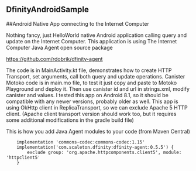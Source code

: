 ## DfinityAndroidSample
##Android Native App connecting to the Internet Computer

Nothing fancy, just HelloWorld native Android application calling query and update on the Internet Computer. 
This application is using The Internet Computer Java Agent open source package

<a href="https://github.com/rdobrik/dfinity-agent">
https://github.com/rdobrik/dfinity-agent
</a>

The code is in MainActivity.kt file, demonstrates how to create HTTP Transport, set arguments, call both query and update operations.
Canister Motoko code is in main.mo file, to test it just copy and paste to Motoko Playground and deploy it. Then use canister id and url in strings.xml, modify canister and values.
I tested this app on Android 8.1, so it should be compatible with any newer versions, probably older as well.
This app is using OkHttp client in ReplicaTransport, so we can exclude Apache 5 HTTP client. (Apache client transport version should work too, but it requires some additional modifications in the gradle build file)

This is how you add Java Agent modules to your code (from Maven Central)

```
    implementation 'commons-codec:commons-codec:1.15'
    implementation('com.scaleton.dfinity:dfinity-agent:0.5.5') {
        exclude group: 'org.apache.httpcomponents.client5', module: 'httpclient5'
    }
```